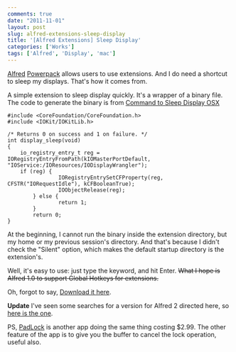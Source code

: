 ```yaml
---
comments: true
date: "2011-11-01"
layout: post
slug: alfred-extensions-sleep-display
title: '[Alfred Extensions] Sleep Display'
categories: ['Works']
tags: ['Alfred', 'Display', 'mac']
---
```


[Alfred](http://www.alfredapp.com) [Powerpack](http://www.alfredapp.com/powerpack/) allows users to use extensions. And I do need a shortcut to sleep my displays. That's how it comes from.

A simple extension to sleep display quickly. It's a wrapper of a binary file.
The code to generate the binary is from [Command to Sleep Display OSX](http://stackoverflow.com/questions/1239439/command-to-sleep-display-osx)

	#include <CoreFoundation/CoreFoundation.h>
	#include <IOKit/IOKitLib.h>

	/* Returns 0 on success and 1 on failure. */
	int display_sleep(void)
	{
	    io_registry_entry_t reg = IORegistryEntryFromPath(kIOMasterPortDefault, "IOService:/IOResources/IODisplayWrangler");
	    if (reg) {
	                IORegistryEntrySetCFProperty(reg, CFSTR("IORequestIdle"), kCFBooleanTrue);
	                IOObjectRelease(reg);
	        } else {
	                return 1;
	        }
	        return 0;
	}

At the beginning, I cannot run the binary inside the extension directory, but my home or my previous session's directory. And that's because I didn't check the "Silent" option, which makes the default startup directory is the extension's.

Well, it's easy to use: just type the keyword, and hit Enter.
~~What I hope is Alfred 1.0 to support Global Hotkeys for extensions.~~

Oh, forgot to say, [Download it here](http://wwwjfy.net/tools/SleepDisplay.alfredextension).

**Update** I've seen some searches for a version for Alfred 2 directed here, so [here is the one](http://wwwjfy.net/tools/SleepDisplay.alfredworkflow).

PS, [PadLock](http://itunes.apple.com/us/app/padlock/id415667090?mt=12) is another app doing the same thing costing $2.99. The other feature of the app is to give you the buffer to cancel the lock operation, useful also.
